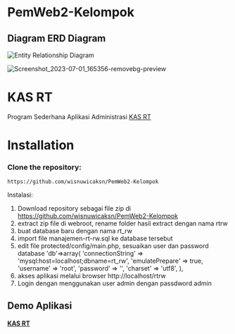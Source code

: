 # PemWeb2-Kelompok
## Diagram ERD Diagram


![Entity Relationship Diagram](https://github.com/Indri211/PemWeb2-Kelompok/assets/116372279/fc1446e6-fc84-44f9-8253-51cc39987808)

![Screenshot_2023-07-01_165356-removebg-preview](https://github.com/adityabudi09/PemWeb2-Kelompok/assets/115923969/9fd381f4-091c-4e28-b447-e86ed08db53c)
# KAS RT
Program Sederhana Aplikasi Administrasi [KAS RT](http://wisnuwicaksn.byethost12.com/pengelolaanKasFree)

# Installation

### Clone the repository:

```
https://github.com/wisnuwicaksn/PemWeb2-Kelompok
```
Instalasi:
1. Download repository sebagai file zip di https://github.com/wisnuwicaksn/PemWeb2-Kelompok
2. extract zip file di webroot, rename folder hasil extract dengan nama rtrw
3. buat database baru dengan nama rt_rw
4. import file manajemen-rt-rw.sql ke database tersebut
5. edit file protected/config/main.php, sesuaikan user dan password database
   'db'=>array(
			'connectionString' => 'mysql:host=localhost;dbname=rt_rw',
			'emulatePrepare' => true,
			'username' => 'root',
			'password' => '',
			'charset' => 'utf8',
		),
6. akses aplikasi melalui browser http://localhost/rtrw
7. Login dengan menggunakan user admin dengan passdword admin


## Demo Aplikasi
#### [KAS RT](http://wisnuwicaksn.byethost12.com/pengelolaanKasFree)